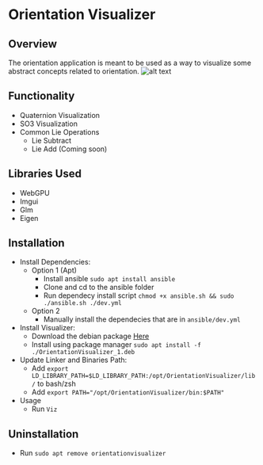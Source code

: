 # Orientation Visualizer
## Overview
The orientation application is meant to be used as a way to visualize some abstract concepts related to orientation.
![alt text](https://github.com/jbrhm/WebGPUTutorial/blob/main/data/orientation.png?raw=true)

## Functionality
- Quaternion Visualization
- SO3 Visualization
- Common Lie Operations
  - Lie Subtract
  - Lie Add (Coming soon)

## Libraries Used
- WebGPU
- Imgui
- Glm
- Eigen

## Installation
- Install Dependencies:
  - Option 1 (Apt)
    - Install ansible `sudo apt install ansible`
    - Clone and cd to the ansible folder
    - Run dependecy install script `chmod +x ansible.sh && sudo ./ansible.sh ./dev.yml`
  - Option 2
    - Manually install the dependecies that are in `ansible/dev.yml`
- Install Visualizer:
  - Download the debian package [Here](https://github.com/jbrhm/WebGPUTutorial/raw/main/packages/OrientationVisualizer_1.deb)
  - Install using package manager `sudo apt install -f ./OrientationVisualizer_1.deb`
- Update Linker and Binaries Path:
  - Add `export LD_LIBRARY_PATH=$LD_LIBRARY_PATH:/opt/OrientationVisualizer/lib/` to bash/zsh
  - Add `export PATH="/opt/OrientationVisualizer/bin:$PATH"`
- Usage
  - Run `Viz`

## Uninstallation
- Run `sudo apt remove orientationvisualizer`